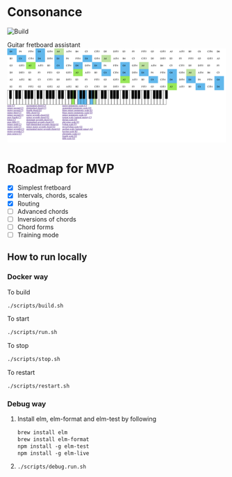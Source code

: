 # Consonance
![Build](https://github.com/chechulnikov/consonance/workflows/Build/badge.svg)

Guitar fretboard assistant
![scr](./docs/scr.png)

# Roadmap for MVP
- [x] Simplest fretboard
- [x] Intervals, chords, scales
- [x] Routing
- [ ] Advanced chords
- [ ] Inversions of chords
- [ ] Chord forms
- [ ] Training mode

## How to run locally
### Docker way
To build
```bash
./scripts/build.sh
```

To start
```bash
./scripts/run.sh
```

To stop
```bash
./scripts/stop.sh
```

To restart
```bash
./scripts/restart.sh
```

### Debug way
1. Install elm, elm-format and elm-test by following
    ```
    brew install elm
    brew install elm-format
    npm install -g elm-test
    npm install -g elm-live
    ```
2. `./scripts/debug.run.sh`

